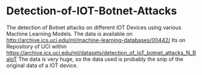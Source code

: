 # Detection-of-IOT-Botnet-Attacks
The detection of Botnet attacks on different IOT Devices using various Machine Learning Models. 
The data is available on http://archive.ics.uci.edu/ml/machine-learning-databases/00442/
Its on Repository of UCI within https://archive.ics.uci.edu/ml/datasets/detection_of_IoT_botnet_attacks_N_BaIoT
The data is very huge, so the data used is probably the snip of the original data of a IOT device.
